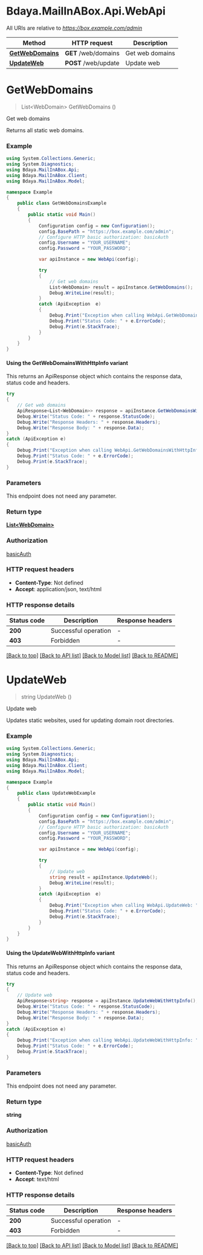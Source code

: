 # Bdaya.MailInABox.Api.WebApi

All URIs are relative to *https://box.example.com/admin*

| Method | HTTP request | Description |
|--------|--------------|-------------|
| [**GetWebDomains**](WebApi.md#getwebdomains) | **GET** /web/domains | Get web domains |
| [**UpdateWeb**](WebApi.md#updateweb) | **POST** /web/update | Update web |

<a id="getwebdomains"></a>
# **GetWebDomains**
> List&lt;WebDomain&gt; GetWebDomains ()

Get web domains

Returns all static web domains.

### Example
```csharp
using System.Collections.Generic;
using System.Diagnostics;
using Bdaya.MailInABox.Api;
using Bdaya.MailInABox.Client;
using Bdaya.MailInABox.Model;

namespace Example
{
    public class GetWebDomainsExample
    {
        public static void Main()
        {
            Configuration config = new Configuration();
            config.BasePath = "https://box.example.com/admin";
            // Configure HTTP basic authorization: basicAuth
            config.Username = "YOUR_USERNAME";
            config.Password = "YOUR_PASSWORD";

            var apiInstance = new WebApi(config);

            try
            {
                // Get web domains
                List<WebDomain> result = apiInstance.GetWebDomains();
                Debug.WriteLine(result);
            }
            catch (ApiException  e)
            {
                Debug.Print("Exception when calling WebApi.GetWebDomains: " + e.Message);
                Debug.Print("Status Code: " + e.ErrorCode);
                Debug.Print(e.StackTrace);
            }
        }
    }
}
```

#### Using the GetWebDomainsWithHttpInfo variant
This returns an ApiResponse object which contains the response data, status code and headers.

```csharp
try
{
    // Get web domains
    ApiResponse<List<WebDomain>> response = apiInstance.GetWebDomainsWithHttpInfo();
    Debug.Write("Status Code: " + response.StatusCode);
    Debug.Write("Response Headers: " + response.Headers);
    Debug.Write("Response Body: " + response.Data);
}
catch (ApiException e)
{
    Debug.Print("Exception when calling WebApi.GetWebDomainsWithHttpInfo: " + e.Message);
    Debug.Print("Status Code: " + e.ErrorCode);
    Debug.Print(e.StackTrace);
}
```

### Parameters
This endpoint does not need any parameter.
### Return type

[**List&lt;WebDomain&gt;**](WebDomain.md)

### Authorization

[basicAuth](../README.md#basicAuth)

### HTTP request headers

 - **Content-Type**: Not defined
 - **Accept**: application/json, text/html


### HTTP response details
| Status code | Description | Response headers |
|-------------|-------------|------------------|
| **200** | Successful operation |  -  |
| **403** | Forbidden |  -  |

[[Back to top]](#) [[Back to API list]](../../README.md#documentation-for-api-endpoints) [[Back to Model list]](../../README.md#documentation-for-models) [[Back to README]](../../README.md)

<a id="updateweb"></a>
# **UpdateWeb**
> string UpdateWeb ()

Update web

Updates static websites, used for updating domain root directories.

### Example
```csharp
using System.Collections.Generic;
using System.Diagnostics;
using Bdaya.MailInABox.Api;
using Bdaya.MailInABox.Client;
using Bdaya.MailInABox.Model;

namespace Example
{
    public class UpdateWebExample
    {
        public static void Main()
        {
            Configuration config = new Configuration();
            config.BasePath = "https://box.example.com/admin";
            // Configure HTTP basic authorization: basicAuth
            config.Username = "YOUR_USERNAME";
            config.Password = "YOUR_PASSWORD";

            var apiInstance = new WebApi(config);

            try
            {
                // Update web
                string result = apiInstance.UpdateWeb();
                Debug.WriteLine(result);
            }
            catch (ApiException  e)
            {
                Debug.Print("Exception when calling WebApi.UpdateWeb: " + e.Message);
                Debug.Print("Status Code: " + e.ErrorCode);
                Debug.Print(e.StackTrace);
            }
        }
    }
}
```

#### Using the UpdateWebWithHttpInfo variant
This returns an ApiResponse object which contains the response data, status code and headers.

```csharp
try
{
    // Update web
    ApiResponse<string> response = apiInstance.UpdateWebWithHttpInfo();
    Debug.Write("Status Code: " + response.StatusCode);
    Debug.Write("Response Headers: " + response.Headers);
    Debug.Write("Response Body: " + response.Data);
}
catch (ApiException e)
{
    Debug.Print("Exception when calling WebApi.UpdateWebWithHttpInfo: " + e.Message);
    Debug.Print("Status Code: " + e.ErrorCode);
    Debug.Print(e.StackTrace);
}
```

### Parameters
This endpoint does not need any parameter.
### Return type

**string**

### Authorization

[basicAuth](../README.md#basicAuth)

### HTTP request headers

 - **Content-Type**: Not defined
 - **Accept**: text/html


### HTTP response details
| Status code | Description | Response headers |
|-------------|-------------|------------------|
| **200** | Successful operation |  -  |
| **403** | Forbidden |  -  |

[[Back to top]](#) [[Back to API list]](../../README.md#documentation-for-api-endpoints) [[Back to Model list]](../../README.md#documentation-for-models) [[Back to README]](../../README.md)

